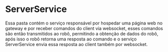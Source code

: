# ServerService
Essa pasta contém o serviço responsável por hospedar uma página web no gateway e por receber comandos do client via websocket, esses comandos são então transmitidos ao robô, permitindo a obtenção de dados do robô, após isso o robô retorna uma resposta ao comando e o serviço ServerService envia essa resposta ao client também por websocket. 